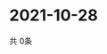 # 2021-10-28
  共 0条

  <!-- BEGIN -->
  <!-- 最后更新时间Thu Oct 28 2021 15:03:21 GMT+0000 (Coordinated Universal Time) -->
  
  <!-- END -->
  
  